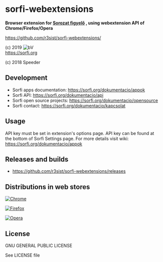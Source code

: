 # sorfi-webextensions

**Browser extension for [Sorozat figyelő](https://sorfi.org) , using webextension API of Chrome/Firefox/Opera**

https://github.com/r3sist/sorfi-webextensions/

(c) 2019 ![bV](https://structure.hu/img/bV.png)  
https://sorfi.org

(c) 2018 Speeder

## Development

+ Sorfi apps documentation: https://sorfi.org/dokumentacio/appok
+ Sorfi API: https://sorfi.org/dokumentacio/api 
+ Sorfi open source projects: https://sorfi.org/dokumentacio/opensource 
+ Sorfi contact: https://sorfi.org/dokumentacio/kapcsolat

## Usage

API key must be set in extension's options page. API key can be found at the bottom of Sorfi Settings page.
For more details visit wiki: https://sorfi.org/dokumentacio/appok 

## Releases and builds

+ https://github.com/r3sist/sorfi-webextensions/releases

## Distributions in web stores

[![Chrome](https://sorfi.org/assets/img/badge/chrome.png)](https://chrome.google.com/webstore/detail/sorozat-figyel%C5%91-felirat-%C3%A9/lahojbgffaeejkoajepnbokllomnpbnk?hl=hu)

[![Firefox](https://sorfi.org/assets/img/badge/ff.png)](https://addons.mozilla.org/hu/firefox/addon/sorozat-figyel%C5%91-felirat/)

[![Opera](https://sorfi.org/assets/img/badge/opera.png)](https://addons.opera.com/hu/extensions/details/sorozat-figyelo/)

## License

GNU GENERAL PUBLIC LICENSE

See LICENSE file